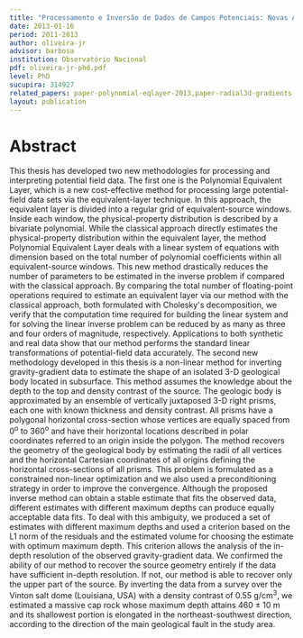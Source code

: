 ```yaml
---
title: "Processamento e Inversão de Dados de Campos Potenciais: Novas Abordagens"
date: 2013-01-16
period: 2011-2013
author: oliveira-jr
advisor: barbosa
institution: Observatório Nacional
pdf: oliveira-jr-phd.pdf
level: PhD
sucupira: 314927
related_papers: paper-polynomial-eqlayer-2013,paper-radial3d-gradients-2013
layout: publication
---
```



# Abstract

This thesis has developed two new methodologies for processing and interpreting
potential field data. The first one is the Polynomial Equivalent Layer, which
is a new cost-effective method for processing large potential-field data sets
via the equivalent-layer technique.  In this approach, the equivalent layer is
divided into a regular grid of equivalent-source windows. Inside each window,
the physical-property distribution is described by a bivariate polynomial.
While the classical approach directly estimates the physical-property
distribution within the equivalent layer, the method Polynomial Equivalent
Layer deals with a linear system of equations with dimension based on the total
number of polynomial coefficients within all equivalent-source windows. This
new method drastically reduces the number of parameters to be estimated in the
inverse problem if compared with the classical approach. By comparing the total
number of floating-point operations required to estimate an equivalent layer
via our method with the classical approach, both formulated with Cholesky's
decomposition, we verify that the computation time required for building the
linear system and for solving the linear inverse problem can be reduced by as
many as three and four orders of magnitude, respectively.  Applications to both
synthetic and real data show that our method performs the standard linear
transformations of potential-field data accurately.  The second new methodology
developed in this thesis is a non-linear method for inverting gravity-gradient
data to estimate the shape of an isolated 3-D geological body located in
subsurface. This method assumes the knowledge about the depth to the top and
density contrast of the source. The geologic body is approximated by an
ensemble of vertically juxtaposed 3-D right prisms, each one with known
thickness and density contrast. All prisms have a polygonal horizontal
cross-section whose vertices are equally spaced from 0<sup>o</sup> to
360<sup>o</sup> and have their horizontal locations described in polar
coordinates referred to an origin inside the polygon. The method recovers the
geometry of the geological body by estimating the radii of all vertices and the
horizontal Cartesian coordinates of all origins defining the horizontal
cross-sections of all prisms.  This problem is formulated as a constrained
non-linear optimization and we also used a preconditioning strategy in order to
improve the convergence. Although the proposed inverse method can obtain a
stable estimate that fits the observed data, different estimates with different
maximum depths can produce equally acceptable data fits. To deal with this
ambiguity, we produced a set of estimates with different maximum depths and
used a criterion based on the L1 norm of the residuals and the estimated volume
for choosing the estimate with optimum maximum depth. This criterion allows the
analysis of the in-depth resolution of the observed gravity-gradient data. We
confirmed the ability of our method to recover the source geometry entirely if
the data have sufficient in-depth resolution. If not, our method is able to
recover only the upper part of the source. By inverting the data from a survey
over the Vinton salt dome (Louisiana, USA) with a density contrast of 0.55
g/cm<sup>3</sup>, we estimated a massive cap rock whose maximum depth attains
460 ± 10 m and its shallowest portion is elongated in the northeast-southwest
direction, according to the direction of the main geological fault in the study
area.

